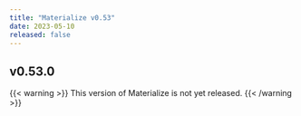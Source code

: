 ```yaml
---
title: "Materialize v0.53"
date: 2023-05-10
released: false
---
```


## v0.53.0

{{< warning >}}
This version of Materialize is not yet released.
{{< /warning >}}
